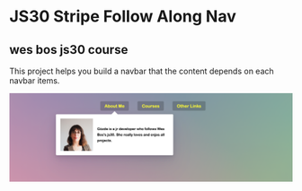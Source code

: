# JS30 Stripe Follow Along Nav

## wes bos js30 course

This project helps you build a navbar that the content depends on each navbar items.

![Alt](ss.png)
